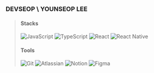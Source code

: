 ### DEVSEOP \ YOUNSEOP LEE

> #### Stacks ####
> ![JavaScript](https://img.shields.io/badge/JavaScript-F7DF1E.svg?&style=for-the-badge&logo=JavaScript&logoColor=black)
> ![TypeScript](https://img.shields.io/badge/typescript-3178C6.svg?&style=for-the-badge&logo=typescript&logoColor=white)
> ![React](https://img.shields.io/badge/React-61DAFB.svg?&style=for-the-badge&logo=React&logoColor=black)
> ![React Native](https://img.shields.io/badge/ReactNative-20232a.svg?&style=for-the-badge&logo=React&logoColor=white)
> 
> 
> #### Tools ####
> ![Git](https://img.shields.io/badge/Git-F05032.svg?&style=for-the-badge&logo=Git&logoColor=white)
> ![Atlassian](https://img.shields.io/badge/atlassian-0052CC.svg?&style=for-the-badge&logo=atlassian&logoColor=white)
> ![Notion](https://img.shields.io/badge/Notion-000000.svg?&style=for-the-badge&logo=Notion&logoColor=white)
> ![Figma](https://img.shields.io/badge/Figma-F24E1E.svg?&style=for-the-badge&logo=Figma&logoColor=white)
